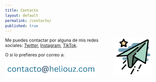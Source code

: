 ```yaml
---
title: Contacto
layout: default
permalink: /contacto/
published: true
---
```

<img align="right" src="/assets/images/plane.png" width="25%" style="padding-right:5%; padding-bottom:50px"/>

Me puedes contactar por alguna de mis redes sociales: [Twitter](https://twitter.com/Heliouz__), [Instagram](https://www.instagram.com/heliouz_/), [TikTok](https://www.tiktok.com/@heliouz_).

O si lo prefieres por correo a:

<img align="left" src="/assets/images/correu.png" width="300"/>

<br>

